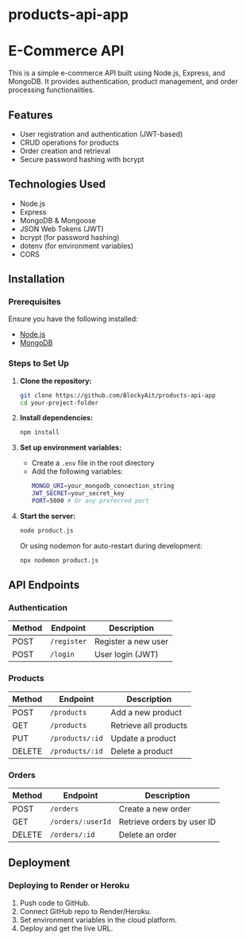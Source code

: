 # products-api-app
# E-Commerce API

This is a simple e-commerce API built using Node.js, Express, and MongoDB. It provides authentication, product management, and order processing functionalities.

## Features

- User registration and authentication (JWT-based)
- CRUD operations for products
- Order creation and retrieval
- Secure password hashing with bcrypt

## Technologies Used

- Node.js
- Express
- MongoDB & Mongoose
- JSON Web Tokens (JWT)
- bcrypt (for password hashing)
- dotenv (for environment variables)
- CORS

## Installation

### Prerequisites

Ensure you have the following installed:

- [Node.js](https://nodejs.org/)
- [MongoDB](https://www.mongodb.com/)

### Steps to Set Up

1. **Clone the repository:**

   ```sh
   git clone https://github.com/BlockyAit/products-api-app
   cd your-project-folder
   ```

2. **Install dependencies:**

   ```sh
   npm install
   ```

3. **Set up environment variables:**

   - Create a `.env` file in the root directory
   - Add the following variables:
     ```sh
     MONGO_URI=your_mongodb_connection_string
     JWT_SECRET=your_secret_key
     PORT=5000 # Or any preferred port
     ```

4. **Start the server:**

   ```sh
   node product.js
   ```

   Or using nodemon for auto-restart during development:

   ```sh
   npx nodemon product.js
   ```

## API Endpoints

### Authentication

| Method | Endpoint    | Description         |
| ------ | ----------- | ------------------- |
| POST   | `/register` | Register a new user |
| POST   | `/login`    | User login (JWT)    |

### Products

| Method | Endpoint        | Description           |
| ------ | --------------- | --------------------- |
| POST   | `/products`     | Add a new product     |
| GET    | `/products`     | Retrieve all products |
| PUT    | `/products/:id` | Update a product      |
| DELETE | `/products/:id` | Delete a product      |

### Orders

| Method | Endpoint          | Description                |
| ------ | ----------------- | -------------------------- |
| POST   | `/orders`         | Create a new order         |
| GET    | `/orders/:userId` | Retrieve orders by user ID |
| DELETE | `/orders/:id`     | Delete an order            |

## Deployment

### Deploying to Render or Heroku

1. Push code to GitHub.
2. Connect GitHub repo to Render/Heroku.
3. Set environment variables in the cloud platform.
4. Deploy and get the live URL.

